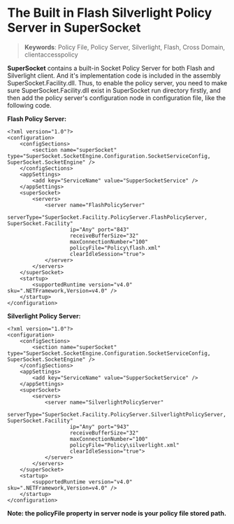# The Built in Flash Silverlight Policy Server in SuperSocket

> __Keywords__: Policy File, Policy Server, Silverlight, Flash, Cross Domain, clientaccesspolicy

**SuperSocket** contains a built-in Socket Policy Server for both Flash and Silverlight client. And it's implementation code is included in the assembly SuperSocket.Facility.dll. Thus, to enable the policy server, you need to make sure SuperSocket.Facility.dll exist in SuperSocket run directory firstly, and then add the policy server's configuration node in configuration file, like the following code.

**Flash Policy Server:**

    <?xml version="1.0"?>
    <configuration>
        <configSections>
            <section name="superSocket" type="SuperSocket.SocketEngine.Configuration.SocketServiceConfig, SuperSocket.SocketEngine" />
        </configSections>
        <appSettings>
            <add key="ServiceName" value="SupperSocketService" />
        </appSettings>
        <superSocket>
            <servers>
                <server name="FlashPolicyServer"
                        serverType="SuperSocket.Facility.PolicyServer.FlashPolicyServer, SuperSocket.Facility"
                        ip="Any" port="843"
                        receiveBufferSize="32"
                        maxConnectionNumber="100"
                        policyFile="Policy\flash.xml"
                        clearIdleSession="true">
                </server>
            </servers>
        </superSocket>
        <startup>
            <supportedRuntime version="v4.0" sku=".NETFramework,Version=v4.0" />
        </startup>
    </configuration>

**Silverlight Policy Server:**


    <?xml version="1.0"?>
    <configuration>
        <configSections>
            <section name="superSocket" type="SuperSocket.SocketEngine.Configuration.SocketServiceConfig, SuperSocket.SocketEngine" />
        </configSections>
        <appSettings>
            <add key="ServiceName" value="SupperSocketService" />
        </appSettings>
        <superSocket>
            <servers>
                <server name="SilverlightPolicyServer"
                        serverType="SuperSocket.Facility.PolicyServer.SilverlightPolicyServer, SuperSocket.Facility"
                        ip="Any" port="943"
                        receiveBufferSize="32"
                        maxConnectionNumber="100"
                        policyFile="Policy\silverlight.xml"
                        clearIdleSession="true">
                </server>
            </servers>
        </superSocket>
        <startup>
            <supportedRuntime version="v4.0" sku=".NETFramework,Version=v4.0" />
        </startup>
    </configuration>


**Note: the policyFile property in server node is your policy file stored path.**